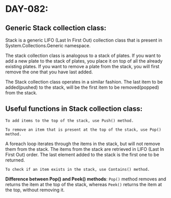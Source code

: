 # DAY-082:

## Generic Stack collection class:

Stack is a generic LIFO (Last In First Out) collection class that is present in System.Collections.Generic namespace. 

The stack collection class is analogous to a stack of plates. If you want to add a new plate to the stack of plates, you place it on top of all the already existing plates. If you want to remove a plate from the stack, you will first remove the one that you have last added.

The Stack collection class operates in a similar fashion. The last item to be added(pushed) to the stack, will be the first item to be removed(popped) from the stack.

## Useful functions in Stack collection class:

`To add items to the top of the stack, use Push() method.`

`To remove an item that is present at the top of the stack, use Pop() method.`

A foreach loop iterates through the items in the stack, but will not remove them from the stack. The items from the stack are retrieved in LIFO (Last In First Out) order. The last element added to the stack is the first one to be returned.

`To check if an item exists in the stack, use Contains() method.`

**Difference between Pop() and Peek() methods**: `Pop()` method removes and returns the item at the top of the stack, whereas `Peek()` returns the item at the top, without removing it.